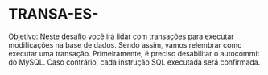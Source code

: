 # TRANSA-ES-
Objetivo:    Neste desafio você irá lidar com transações para executar modificações na base de dados. Sendo assim, vamos relembrar como executar uma transação. Primeiramente, é preciso desabilitar o autocommit do MySQL. Caso contrário, cada instrução SQL executada será confirmada. 
